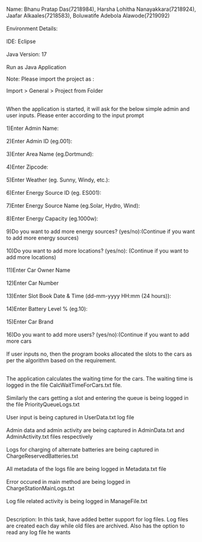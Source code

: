 <br>Name: Bhanu Pratap Das(7218984), Harsha Lohitha Nanayakkara(7218924), Jaafar Alkaales(7218583), Boluwatife Adebola Alawode(7219092)</br>
<br>Environment Details:</br>
<br>IDE: Eclipse</br>
<br>Java Version: 17</br>
<br>Run as Java Application</br>
<p>Note: Please import the project as :

Import > General > Project from Folder</p>

<p><br>When the application is started, it will ask for the below simple admin and user inputs. Please enter according to the input prompt</br>
<br>1)Enter Admin Name:</br>
<br>2)Enter Admin ID (eg.001):</br>
<br>3)Enter Area Name (eg.Dortmund):</br>
<br>4)Enter Zipcode:</br>
<br>5)Enter Weather (eg. Sunny, Windy, etc.):</br>
<br>6)Enter Energy Source ID (eg. ES001):</br>
<br>7)Enter Energy Source Name (eg.Solar, Hydro, Wind):</br>
<br>8)Enter Energy Capacity (eg.1000w):</br>
<br>9)Do you want to add more energy sources? (yes/no):(Continue if you want to add more energy sources)</br> 
<br>10)Do you want to add more locations? (yes/no): (Continue if you want to add more locations)</br>
<br>11)Enter Car Owner Name</br>
<br>12)Enter Car Number</br>
<br>13)Enter Slot Book Date & Time (dd-mm-yyyy HH:mm (24 hours)):</br>
<br>14)Enter Battery Level % (eg.10):</br>
<br>15)Enter Car Brand</br>
<br>16)Do you want to add more users? (yes/no):(Continue if you want to add more cars</br>
<br>If user inputs no, then the program books allocated the slots to the cars as per the algorithm based on the requirement.</br>
</p>
<p><br>The application calculates the waiting time for the cars. The waiting time is logged in the file CalcWaitTimeForCars.txt file.</br>
<br>Similarly the cars getting a slot and entering the queue is being logged in the file PriorityQueueLogs.txt</br>
<br>User input is being captured in UserData.txt log file</br>
<br>Admin data and admin activity are being captured in AdminData.txt and AdminActivity.txt files respectively</br>
<br>Logs for charging of alternate batteries are being captured in ChargeReservedBatteries.txt </br>
<br>All metadata of the logs file are being logged in Metadata.txt file </br>
<br>Error occured in main method are being logged in ChargeStationMainLogs.txt</br>
<br>Log file related activity is being logged in ManageFile.txt</br><p>

<br>Description: In this task, have added better support for log files. Log files are created each day while old files are archived. Also has the option to read any log file he wants</br>

